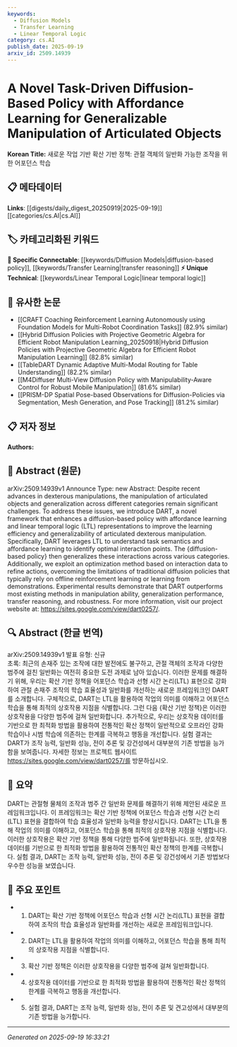 ```yaml
---
keywords:
  - Diffusion Models
  - Transfer Learning
  - Linear Temporal Logic
category: cs.AI
publish_date: 2025-09-19
arxiv_id: 2509.14939
---
```


<!-- KEYWORD_LINKING_METADATA:
{
  "processed_timestamp": "2025-09-22 21:59:48.215448",
  "vocabulary_version": "1.0",
  "selected_keywords": [
    "Diffusion Models",
    "Transfer Learning",
    "Linear Temporal Logic"
  ],
  "rejected_keywords": [
    "Affordance Learning",
    "Optimization"
  ],
  "similarity_scores": {
    "Diffusion Models": 0.78,
    "Transfer Learning": 0.77,
    "Linear Temporal Logic": 0.7
  },
  "extraction_method": "AI_prompt_based",
  "budget_applied": true
}
-->


# A Novel Task-Driven Diffusion-Based Policy with Affordance Learning for Generalizable Manipulation of Articulated Objects

**Korean Title:** 새로운 작업 기반 확산 기반 정책: 관절 객체의 일반화 가능한 조작을 위한 어포던스 학습

## 📋 메타데이터

**Links**: [[digests/daily_digest_20250919|2025-09-19]]   [[categories/cs.AI|cs.AI]]

## 🏷️ 카테고리화된 키워드
**🔗 Specific Connectable**: [[keywords/Diffusion Models|diffusion-based policy]], [[keywords/Transfer Learning|transfer reasoning]]
**⚡ Unique Technical**: [[keywords/Linear Temporal Logic|linear temporal logic]]

## 🔗 유사한 논문
- [[CRAFT Coaching Reinforcement Learning Autonomously using Foundation Models for Multi-Robot Coordination Tasks]] (82.9% similar)
- [[Hybrid Diffusion Policies with Projective Geometric Algebra for Efficient Robot Manipulation Learning_20250918|Hybrid Diffusion Policies with Projective Geometric Algebra for Efficient Robot Manipulation Learning]] (82.8% similar)
- [[TableDART Dynamic Adaptive Multi-Modal Routing for Table Understanding]] (82.2% similar)
- [[M4Diffuser Multi-View Diffusion Policy with Manipulability-Aware Control for Robust Mobile Manipulation]] (81.6% similar)
- [[PRISM-DP Spatial Pose-based Observations for Diffusion-Policies via Segmentation, Mesh Generation, and Pose Tracking]] (81.2% similar)

## 📋 저자 정보

**Authors:** 

## 📄 Abstract (원문)

arXiv:2509.14939v1 Announce Type: new 
Abstract: Despite recent advances in dexterous manipulations, the manipulation of articulated objects and generalization across different categories remain significant challenges. To address these issues, we introduce DART, a novel framework that enhances a diffusion-based policy with affordance learning and linear temporal logic (LTL) representations to improve the learning efficiency and generalizability of articulated dexterous manipulation. Specifically, DART leverages LTL to understand task semantics and affordance learning to identify optimal interaction points. The {diffusion-based policy} then generalizes these interactions across various categories. Additionally, we exploit an optimization method based on interaction data to refine actions, overcoming the limitations of traditional diffusion policies that typically rely on offline reinforcement learning or learning from demonstrations. Experimental results demonstrate that DART outperforms most existing methods in manipulation ability, generalization performance, transfer reasoning, and robustness. For more information, visit our project website at: https://sites.google.com/view/dart0257/.

## 🔍 Abstract (한글 번역)

arXiv:2509.14939v1 발표 유형: 신규  
초록: 최근의 손재주 있는 조작에 대한 발전에도 불구하고, 관절 객체의 조작과 다양한 범주에 걸친 일반화는 여전히 중요한 도전 과제로 남아 있습니다. 이러한 문제를 해결하기 위해, 우리는 확산 기반 정책을 어포던스 학습과 선형 시간 논리(LTL) 표현으로 강화하여 관절 손재주 조작의 학습 효율성과 일반화를 개선하는 새로운 프레임워크인 DART를 소개합니다. 구체적으로, DART는 LTL을 활용하여 작업의 의미를 이해하고 어포던스 학습을 통해 최적의 상호작용 지점을 식별합니다. 그런 다음 {확산 기반 정책}은 이러한 상호작용을 다양한 범주에 걸쳐 일반화합니다. 추가적으로, 우리는 상호작용 데이터를 기반으로 한 최적화 방법을 활용하여 전통적인 확산 정책이 일반적으로 오프라인 강화 학습이나 시범 학습에 의존하는 한계를 극복하고 행동을 개선합니다. 실험 결과는 DART가 조작 능력, 일반화 성능, 전이 추론 및 강건성에서 대부분의 기존 방법을 능가함을 보여줍니다. 자세한 정보는 프로젝트 웹사이트 https://sites.google.com/view/dart0257/를 방문하십시오.

## 📝 요약

DART는 관절형 물체의 조작과 범주 간 일반화 문제를 해결하기 위해 제안된 새로운 프레임워크입니다. 이 프레임워크는 확산 기반 정책에 어포던스 학습과 선형 시간 논리(LTL) 표현을 결합하여 학습 효율성과 일반화 능력을 향상시킵니다. DART는 LTL을 통해 작업의 의미를 이해하고, 어포던스 학습을 통해 최적의 상호작용 지점을 식별합니다. 이러한 상호작용은 확산 기반 정책을 통해 다양한 범주에 일반화됩니다. 또한, 상호작용 데이터를 기반으로 한 최적화 방법을 활용하여 전통적인 확산 정책의 한계를 극복합니다. 실험 결과, DART는 조작 능력, 일반화 성능, 전이 추론 및 강건성에서 기존 방법보다 우수한 성능을 보였습니다.

## 🎯 주요 포인트

- 1. DART는 확산 기반 정책에 어포던스 학습과 선형 시간 논리(LTL) 표현을 결합하여 조작의 학습 효율성과 일반화를 개선하는 새로운 프레임워크입니다.

- 2. DART는 LTL을 활용하여 작업의 의미를 이해하고, 어포던스 학습을 통해 최적의 상호작용 지점을 식별합니다.

- 3. 확산 기반 정책은 이러한 상호작용을 다양한 범주에 걸쳐 일반화합니다.

- 4. 상호작용 데이터를 기반으로 한 최적화 방법을 활용하여 전통적인 확산 정책의 한계를 극복하고 행동을 개선합니다.

- 5. 실험 결과, DART는 조작 능력, 일반화 성능, 전이 추론 및 견고성에서 대부분의 기존 방법을 능가합니다.

---

*Generated on 2025-09-19 16:33:21*